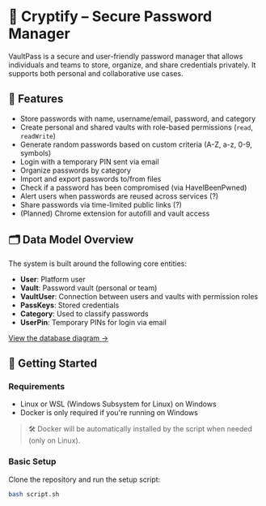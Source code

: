 # 🔐 Cryptify – Secure Password Manager

VaultPass is a secure and user-friendly password manager that allows individuals and teams to store, organize, and share credentials privately. It supports both personal and collaborative use cases.

## 🧩 Features

- Store passwords with name, username/email, password, and category
- Create personal and shared vaults with role-based permissions (`read`, `readWrite`)
- Generate random passwords based on custom criteria (A-Z, a-z, 0-9, symbols)
- Login with a temporary PIN sent via email
- Organize passwords by category
- Import and export passwords to/from files
- Check if a password has been compromised (via HaveIBeenPwned)
- Alert users when passwords are reused across services (?)
- Share passwords via time-limited public links (?)
- (Planned) Chrome extension for autofill and vault access

## 🗂️ Data Model Overview

The system is built around the following core entities:

- **User**: Platform user
- **Vault**: Password vault (personal or team)
- **VaultUser**: Connection between users and vaults with permission roles
- **PassKeys**: Stored credentials
- **Category**: Used to classify passwords
- **UserPin**: Temporary PINs for login via email

[View the database diagram →](DB_Model.jpg)

## 🚀 Getting Started

### Requirements

- Linux or WSL (Windows Subsystem for Linux) on Windows  
- Docker is only required if you're running on Windows

> 🛠️ Docker will be automatically installed by the script when needed (only on Linux).


### Basic Setup

Clone the repository and run the setup script:

```bash
bash script.sh